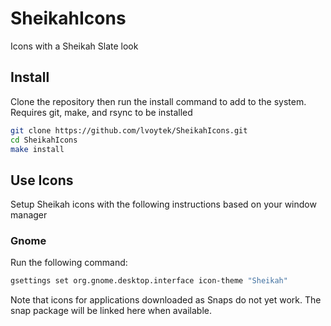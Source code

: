 # SheikahIcons
Icons with a Sheikah Slate look


## Install
Clone the repository then run the install command to add to the system. Requires git, make, and rsync to be installed

```bash
git clone https://github.com/lvoytek/SheikahIcons.git
cd SheikahIcons
make install
```

## Use Icons
Setup Sheikah icons with the following instructions based on your window manager

### Gnome
Run the following command:

```bash
gsettings set org.gnome.desktop.interface icon-theme "Sheikah"
```




Note that icons for applications downloaded as Snaps do not yet work. The snap package will be linked here when available.
